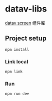 # datav-libs
[datav screen](https://github.com/Nza6920/datav-screen) 组件库

## Project setup
```
npm install
```

### Link local
```
npm link
```

### Run
```
npm run dev
```
